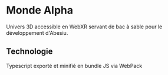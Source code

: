 # Monde Alpha

Univers 3D accessible en WebXR servant de bac à sable pour le développement d'Abesiu.

## Technologie

Typescript exporté et minifié en bundle JS via WebPack